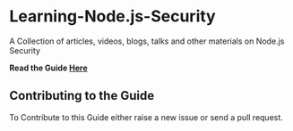 # Learning-Node.js-Security
A Collection of articles, videos, blogs, talks and other materials on Node.js Security

**Read the Guide [Here](https://github.com/AnimeshShaw/Learning-Node.js-Security/blob/master/Node.js-Security.md)**

## Contributing to the Guide 

To Contribute to this Guide either raise a new issue or send a pull request.
